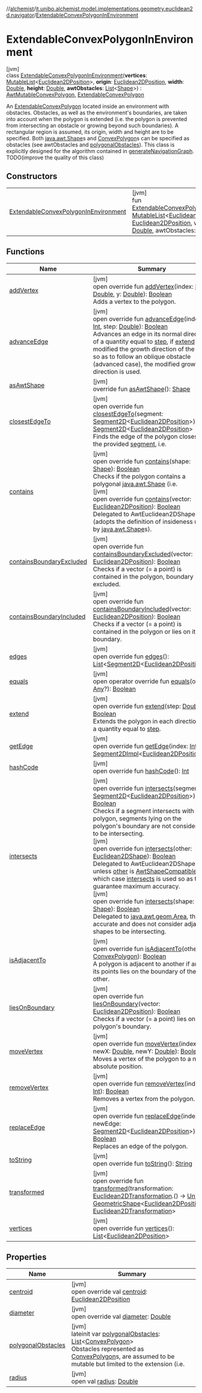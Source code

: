 //[alchemist](../../../index.md)/[it.unibo.alchemist.model.implementations.geometry.euclidean2d.navigator](../index.md)/[ExtendableConvexPolygonInEnvironment](index.md)

# ExtendableConvexPolygonInEnvironment

[jvm]\
class [ExtendableConvexPolygonInEnvironment](index.md)(**vertices**: [MutableList](https://kotlinlang.org/api/latest/jvm/stdlib/kotlin.collections/-mutable-list/index.html)<[Euclidean2DPosition](../../it.unibo.alchemist.model.implementations.positions/-euclidean2-d-position/index.md)>, **origin**: [Euclidean2DPosition](../../it.unibo.alchemist.model.implementations.positions/-euclidean2-d-position/index.md), **width**: [Double](https://kotlinlang.org/api/latest/jvm/stdlib/kotlin/-double/index.html), **height**: [Double](https://kotlinlang.org/api/latest/jvm/stdlib/kotlin/-double/index.html), **awtObstacles**: [List](https://kotlinlang.org/api/latest/jvm/stdlib/kotlin.collections/-list/index.html)<[Shape](https://docs.oracle.com/javase/8/docs/api/java/awt/Shape.html)>) : [AwtMutableConvexPolygon](../../it.unibo.alchemist.model.implementations.geometry.euclidean2d/-awt-mutable-convex-polygon/index.md), [ExtendableConvexPolygon](../../it.unibo.alchemist.model.interfaces.geometry.euclidean2d.navigator/-extendable-convex-polygon/index.md)

An [ExtendableConvexPolygon](../../it.unibo.alchemist.model.interfaces.geometry.euclidean2d.navigator/-extendable-convex-polygon/index.md) located inside an environment with obstacles. Obstacles, as well as the environment's boundaries, are taken into account when the polygon is extended (i.e. the polygon is prevented from intersecting an obstacle or growing beyond such boundaries). A rectangular region is assumed, its origin, width and height are to be specified. Both [java.awt.Shape](https://docs.oracle.com/javase/8/docs/api/java/awt/Shape.html)s and [ConvexPolygon](../../it.unibo.alchemist.model.interfaces.geometry.euclidean2d/-convex-polygon/index.md)s can be specified as obstacles (see awtObstacles and [polygonalObstacles](polygonal-obstacles.md)). This class is explicitly designed for the algorithm contained in [generateNavigationGraph](../generate-navigation-graph.md). TODO(improve the quality of this class)

## Constructors

| | |
|---|---|
| [ExtendableConvexPolygonInEnvironment](-extendable-convex-polygon-in-environment.md) | [jvm]<br>fun [ExtendableConvexPolygonInEnvironment](-extendable-convex-polygon-in-environment.md)(vertices: [MutableList](https://kotlinlang.org/api/latest/jvm/stdlib/kotlin.collections/-mutable-list/index.html)<[Euclidean2DPosition](../../it.unibo.alchemist.model.implementations.positions/-euclidean2-d-position/index.md)>, origin: [Euclidean2DPosition](../../it.unibo.alchemist.model.implementations.positions/-euclidean2-d-position/index.md), width: [Double](https://kotlinlang.org/api/latest/jvm/stdlib/kotlin/-double/index.html), height: [Double](https://kotlinlang.org/api/latest/jvm/stdlib/kotlin/-double/index.html), awtObstacles: [List](https://kotlinlang.org/api/latest/jvm/stdlib/kotlin.collections/-list/index.html)<[Shape](https://docs.oracle.com/javase/8/docs/api/java/awt/Shape.html)>) |

## Functions

| Name | Summary |
|---|---|
| [addVertex](add-vertex.md) | [jvm]<br>open override fun [addVertex](add-vertex.md)(index: [Int](https://kotlinlang.org/api/latest/jvm/stdlib/kotlin/-int/index.html), x: [Double](https://kotlinlang.org/api/latest/jvm/stdlib/kotlin/-double/index.html), y: [Double](https://kotlinlang.org/api/latest/jvm/stdlib/kotlin/-double/index.html)): [Boolean](https://kotlinlang.org/api/latest/jvm/stdlib/kotlin/-boolean/index.html)<br>Adds a vertex to the polygon. |
| [advanceEdge](advance-edge.md) | [jvm]<br>open override fun [advanceEdge](advance-edge.md)(index: [Int](https://kotlinlang.org/api/latest/jvm/stdlib/kotlin/-int/index.html), step: [Double](https://kotlinlang.org/api/latest/jvm/stdlib/kotlin/-double/index.html)): [Boolean](https://kotlinlang.org/api/latest/jvm/stdlib/kotlin/-boolean/index.html)<br>Advances an edge in its normal direction of a quantity equal to [step](advance-edge.md), if [extend](extend.md) has modified the growth direction of the edge so as to follow an oblique obstacle (advanced case), the modified growth direction is used. |
| [asAwtShape](../../it.unibo.alchemist.model.implementations.geometry.euclidean2d/-awt-mutable-convex-polygon/as-awt-shape.md) | [jvm]<br>override fun [asAwtShape](../../it.unibo.alchemist.model.implementations.geometry.euclidean2d/-awt-mutable-convex-polygon/as-awt-shape.md)(): [Shape](https://docs.oracle.com/javase/8/docs/api/java/awt/Shape.html) |
| [closestEdgeTo](../../it.unibo.alchemist.model.implementations.geometry.euclidean2d/-abstract-convex-polygon/closest-edge-to.md) | [jvm]<br>open override fun [closestEdgeTo](../../it.unibo.alchemist.model.implementations.geometry.euclidean2d/-abstract-convex-polygon/closest-edge-to.md)(segment: [Segment2D](../../it.unibo.alchemist.model.interfaces.geometry.euclidean2d/-segment2-d/index.md)<[Euclidean2DPosition](../../it.unibo.alchemist.model.implementations.positions/-euclidean2-d-position/index.md)>): [Segment2D](../../it.unibo.alchemist.model.interfaces.geometry.euclidean2d/-segment2-d/index.md)<[Euclidean2DPosition](../../it.unibo.alchemist.model.implementations.positions/-euclidean2-d-position/index.md)><br>Finds the edge of the polygon closest to the provided [segment](../../it.unibo.alchemist.model.implementations.geometry.euclidean2d/-abstract-convex-polygon/closest-edge-to.md), i.e. |
| [contains](../../it.unibo.alchemist.model.implementations.geometry.euclidean2d/-abstract-convex-polygon/contains.md) | [jvm]<br>open override fun [contains](../../it.unibo.alchemist.model.implementations.geometry.euclidean2d/-abstract-convex-polygon/contains.md)(shape: [Shape](https://docs.oracle.com/javase/8/docs/api/java/awt/Shape.html)): [Boolean](https://kotlinlang.org/api/latest/jvm/stdlib/kotlin/-boolean/index.html)<br>Checks if the polygon contains a polygonal [java.awt.Shape](https://docs.oracle.com/javase/8/docs/api/java/awt/Shape.html) (i.e.<br>[jvm]<br>open override fun [contains](../../it.unibo.alchemist.model.implementations.geometry.euclidean2d/-awt-mutable-convex-polygon/contains.md)(vector: [Euclidean2DPosition](../../it.unibo.alchemist.model.implementations.positions/-euclidean2-d-position/index.md)): [Boolean](https://kotlinlang.org/api/latest/jvm/stdlib/kotlin/-boolean/index.html)<br>Delegated to AwtEuclidean2DShape (adopts the definition of insideness used by [java.awt.Shape](https://docs.oracle.com/javase/8/docs/api/java/awt/Shape.html)s). |
| [containsBoundaryExcluded](../../it.unibo.alchemist.model.implementations.geometry.euclidean2d/-abstract-convex-polygon/contains-boundary-excluded.md) | [jvm]<br>open override fun [containsBoundaryExcluded](../../it.unibo.alchemist.model.implementations.geometry.euclidean2d/-abstract-convex-polygon/contains-boundary-excluded.md)(vector: [Euclidean2DPosition](../../it.unibo.alchemist.model.implementations.positions/-euclidean2-d-position/index.md)): [Boolean](https://kotlinlang.org/api/latest/jvm/stdlib/kotlin/-boolean/index.html)<br>Checks if a vector (= a point) is contained in the polygon, boundary excluded. |
| [containsBoundaryIncluded](../../it.unibo.alchemist.model.implementations.geometry.euclidean2d/-abstract-convex-polygon/contains-boundary-included.md) | [jvm]<br>open override fun [containsBoundaryIncluded](../../it.unibo.alchemist.model.implementations.geometry.euclidean2d/-abstract-convex-polygon/contains-boundary-included.md)(vector: [Euclidean2DPosition](../../it.unibo.alchemist.model.implementations.positions/-euclidean2-d-position/index.md)): [Boolean](https://kotlinlang.org/api/latest/jvm/stdlib/kotlin/-boolean/index.html)<br>Checks if a vector (= a point) is contained in the polygon or lies on its boundary. |
| [edges](../../it.unibo.alchemist.model.implementations.geometry.euclidean2d/-awt-mutable-convex-polygon/edges.md) | [jvm]<br>open override fun [edges](../../it.unibo.alchemist.model.implementations.geometry.euclidean2d/-awt-mutable-convex-polygon/edges.md)(): [List](https://kotlinlang.org/api/latest/jvm/stdlib/kotlin.collections/-list/index.html)<[Segment2D](../../it.unibo.alchemist.model.interfaces.geometry.euclidean2d/-segment2-d/index.md)<[Euclidean2DPosition](../../it.unibo.alchemist.model.implementations.positions/-euclidean2-d-position/index.md)>> |
| [equals](equals.md) | [jvm]<br>open operator override fun [equals](equals.md)(other: [Any](https://kotlinlang.org/api/latest/jvm/stdlib/kotlin/-any/index.html)?): [Boolean](https://kotlinlang.org/api/latest/jvm/stdlib/kotlin/-boolean/index.html) |
| [extend](extend.md) | [jvm]<br>open override fun [extend](extend.md)(step: [Double](https://kotlinlang.org/api/latest/jvm/stdlib/kotlin/-double/index.html)): [Boolean](https://kotlinlang.org/api/latest/jvm/stdlib/kotlin/-boolean/index.html)<br>Extends the polygon in each direction of a quantity equal to [step](extend.md). |
| [getEdge](../../it.unibo.alchemist.model.implementations.geometry.euclidean2d/-awt-mutable-convex-polygon/get-edge.md) | [jvm]<br>open override fun [getEdge](../../it.unibo.alchemist.model.implementations.geometry.euclidean2d/-awt-mutable-convex-polygon/get-edge.md)(index: [Int](https://kotlinlang.org/api/latest/jvm/stdlib/kotlin/-int/index.html)): [Segment2DImpl](../../it.unibo.alchemist.model.implementations.geometry.euclidean2d/-segment2-d-impl/index.md)<[Euclidean2DPosition](../../it.unibo.alchemist.model.implementations.positions/-euclidean2-d-position/index.md)> |
| [hashCode](hash-code.md) | [jvm]<br>open override fun [hashCode](hash-code.md)(): [Int](https://kotlinlang.org/api/latest/jvm/stdlib/kotlin/-int/index.html) |
| [intersects](../../it.unibo.alchemist.model.implementations.geometry.euclidean2d/-abstract-convex-polygon/intersects.md) | [jvm]<br>open override fun [intersects](../../it.unibo.alchemist.model.implementations.geometry.euclidean2d/-abstract-convex-polygon/intersects.md)(segment: [Segment2D](../../it.unibo.alchemist.model.interfaces.geometry.euclidean2d/-segment2-d/index.md)<[Euclidean2DPosition](../../it.unibo.alchemist.model.implementations.positions/-euclidean2-d-position/index.md)>): [Boolean](https://kotlinlang.org/api/latest/jvm/stdlib/kotlin/-boolean/index.html)<br>Checks if a segment intersects with the polygon, segments lying on the polygon's boundary are not considered to be intersecting.<br>[jvm]<br>open override fun [intersects](../../it.unibo.alchemist.model.implementations.geometry.euclidean2d/-awt-mutable-convex-polygon/intersects.md)(other: [Euclidean2DShape](../../it.unibo.alchemist.model.interfaces.geometry.euclidean2d/index.md#1496739300%2FClasslikes%2F-267951372)): [Boolean](https://kotlinlang.org/api/latest/jvm/stdlib/kotlin/-boolean/index.html)<br>Delegated to AwtEuclidean2DShape unless [other](../../it.unibo.alchemist.model.implementations.geometry.euclidean2d/-awt-mutable-convex-polygon/intersects.md) is [AwtShapeCompatible](../../it.unibo.alchemist.model.implementations.geometry/-awt-shape-compatible/index.md), in which case [intersects](../../it.unibo.alchemist.model.implementations.geometry.euclidean2d/-awt-mutable-convex-polygon/intersects.md) is used so as to guarantee maximum accuracy.<br>[jvm]<br>open override fun [intersects](../../it.unibo.alchemist.model.implementations.geometry.euclidean2d/-awt-mutable-convex-polygon/intersects.md)(shape: [Shape](https://docs.oracle.com/javase/8/docs/api/java/awt/Shape.html)): [Boolean](https://kotlinlang.org/api/latest/jvm/stdlib/kotlin/-boolean/index.html)<br>Delegated to [java.awt.geom.Area](https://docs.oracle.com/javase/8/docs/api/java/awt/geom/Area.html), this is accurate and does not consider adjacent shapes to be intersecting. |
| [isAdjacentTo](../../it.unibo.alchemist.model.implementations.geometry.euclidean2d/-abstract-convex-polygon/is-adjacent-to.md) | [jvm]<br>open override fun [isAdjacentTo](../../it.unibo.alchemist.model.implementations.geometry.euclidean2d/-abstract-convex-polygon/is-adjacent-to.md)(other: [ConvexPolygon](../../it.unibo.alchemist.model.interfaces.geometry.euclidean2d/-convex-polygon/index.md)): [Boolean](https://kotlinlang.org/api/latest/jvm/stdlib/kotlin/-boolean/index.html)<br>A polygon is adjacent to another if any of its points lies on the boundary of the other. |
| [liesOnBoundary](../../it.unibo.alchemist.model.implementations.geometry.euclidean2d/-abstract-convex-polygon/lies-on-boundary.md) | [jvm]<br>open override fun [liesOnBoundary](../../it.unibo.alchemist.model.implementations.geometry.euclidean2d/-abstract-convex-polygon/lies-on-boundary.md)(vector: [Euclidean2DPosition](../../it.unibo.alchemist.model.implementations.positions/-euclidean2-d-position/index.md)): [Boolean](https://kotlinlang.org/api/latest/jvm/stdlib/kotlin/-boolean/index.html)<br>Checks if a vector (= a point) lies on the polygon's boundary. |
| [moveVertex](move-vertex.md) | [jvm]<br>open override fun [moveVertex](move-vertex.md)(index: [Int](https://kotlinlang.org/api/latest/jvm/stdlib/kotlin/-int/index.html), newX: [Double](https://kotlinlang.org/api/latest/jvm/stdlib/kotlin/-double/index.html), newY: [Double](https://kotlinlang.org/api/latest/jvm/stdlib/kotlin/-double/index.html)): [Boolean](https://kotlinlang.org/api/latest/jvm/stdlib/kotlin/-boolean/index.html)<br>Moves a vertex of the polygon to a new absolute position. |
| [removeVertex](remove-vertex.md) | [jvm]<br>open override fun [removeVertex](remove-vertex.md)(index: [Int](https://kotlinlang.org/api/latest/jvm/stdlib/kotlin/-int/index.html)): [Boolean](https://kotlinlang.org/api/latest/jvm/stdlib/kotlin/-boolean/index.html)<br>Removes a vertex from the polygon. |
| [replaceEdge](replace-edge.md) | [jvm]<br>open override fun [replaceEdge](replace-edge.md)(index: [Int](https://kotlinlang.org/api/latest/jvm/stdlib/kotlin/-int/index.html), newEdge: [Segment2D](../../it.unibo.alchemist.model.interfaces.geometry.euclidean2d/-segment2-d/index.md)<[Euclidean2DPosition](../../it.unibo.alchemist.model.implementations.positions/-euclidean2-d-position/index.md)>): [Boolean](https://kotlinlang.org/api/latest/jvm/stdlib/kotlin/-boolean/index.html)<br>Replaces an edge of the polygon. |
| [toString](../../it.unibo.alchemist.model.implementations.geometry.euclidean2d/-abstract-convex-polygon/to-string.md) | [jvm]<br>open override fun [toString](../../it.unibo.alchemist.model.implementations.geometry.euclidean2d/-abstract-convex-polygon/to-string.md)(): [String](https://kotlinlang.org/api/latest/jvm/stdlib/kotlin/-string/index.html) |
| [transformed](../../it.unibo.alchemist.model.implementations.geometry.euclidean2d/-awt-mutable-convex-polygon/transformed.md) | [jvm]<br>open override fun [transformed](../../it.unibo.alchemist.model.implementations.geometry.euclidean2d/-awt-mutable-convex-polygon/transformed.md)(transformation: [Euclidean2DTransformation](../../it.unibo.alchemist.model.interfaces.geometry.euclidean2d/-euclidean2-d-transformation/index.md).() -> [Unit](https://kotlinlang.org/api/latest/jvm/stdlib/kotlin/-unit/index.html)): [GeometricShape](../../it.unibo.alchemist.model.interfaces.geometry/-geometric-shape/index.md)<[Euclidean2DPosition](../../it.unibo.alchemist.model.implementations.positions/-euclidean2-d-position/index.md), [Euclidean2DTransformation](../../it.unibo.alchemist.model.interfaces.geometry.euclidean2d/-euclidean2-d-transformation/index.md)> |
| [vertices](../../it.unibo.alchemist.model.implementations.geometry.euclidean2d/-awt-mutable-convex-polygon/vertices.md) | [jvm]<br>open override fun [vertices](../../it.unibo.alchemist.model.implementations.geometry.euclidean2d/-awt-mutable-convex-polygon/vertices.md)(): [List](https://kotlinlang.org/api/latest/jvm/stdlib/kotlin.collections/-list/index.html)<[Euclidean2DPosition](../../it.unibo.alchemist.model.implementations.positions/-euclidean2-d-position/index.md)> |

## Properties

| Name | Summary |
|---|---|
| [centroid](index.md#-42763123%2FProperties%2F-267951372) | [jvm]<br>open override val [centroid](index.md#-42763123%2FProperties%2F-267951372): [Euclidean2DPosition](../../it.unibo.alchemist.model.implementations.positions/-euclidean2-d-position/index.md) |
| [diameter](index.md#1462120032%2FProperties%2F-267951372) | [jvm]<br>open override val [diameter](index.md#1462120032%2FProperties%2F-267951372): [Double](https://kotlinlang.org/api/latest/jvm/stdlib/kotlin/-double/index.html) |
| [polygonalObstacles](polygonal-obstacles.md) | [jvm]<br>lateinit var [polygonalObstacles](polygonal-obstacles.md): [List](https://kotlinlang.org/api/latest/jvm/stdlib/kotlin.collections/-list/index.html)<[ConvexPolygon](../../it.unibo.alchemist.model.interfaces.geometry.euclidean2d/-convex-polygon/index.md)><br>Obstacles represented as [ConvexPolygon](../../it.unibo.alchemist.model.interfaces.geometry.euclidean2d/-convex-polygon/index.md)s, are assumed to be mutable but limited to the extension (i.e. |
| [radius](index.md#-1325966853%2FProperties%2F-267951372) | [jvm]<br>open val [radius](index.md#-1325966853%2FProperties%2F-267951372): [Double](https://kotlinlang.org/api/latest/jvm/stdlib/kotlin/-double/index.html) |
